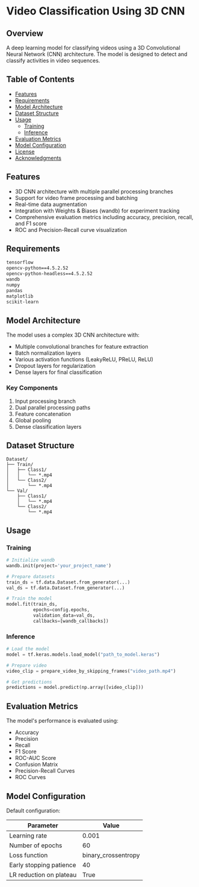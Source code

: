 # Video Classification Using 3D CNN

## Overview

A deep learning model for classifying videos using a 3D Convolutional Neural Network (CNN) architecture. The model is designed to detect and classify activities in video sequences.

## Table of Contents

- [Features](#features)
- [Requirements](#requirements)
- [Model Architecture](#model-architecture)
- [Dataset Structure](#dataset-structure)
- [Usage](#usage)
  - [Training](#training)
  - [Inference](#inference)
- [Evaluation Metrics](#evaluation-metrics)
- [Model Configuration](#model-configuration)
- [License](#license)
- [Acknowledgments](#acknowledgments)

## Features

- 3D CNN architecture with multiple parallel processing branches
- Support for video frame processing and batching
- Real-time data augmentation
- Integration with Weights & Biases (wandb) for experiment tracking
- Comprehensive evaluation metrics including accuracy, precision, recall, and F1 score
- ROC and Precision-Recall curve visualization

## Requirements

```txt
tensorflow
opencv-python==4.5.2.52
opencv-python-headless==4.5.2.52
wandb
numpy
pandas
matplotlib
scikit-learn
```

## Model Architecture

The model uses a complex 3D CNN architecture with:

- Multiple convolutional branches for feature extraction
- Batch normalization layers
- Various activation functions (LeakyReLU, PReLU, ReLU)
- Dropout layers for regularization
- Dense layers for final classification

### Key Components

1. Input processing branch
2. Dual parallel processing paths
3. Feature concatenation
4. Global pooling
5. Dense classification layers

## Dataset Structure

```
Dataset/
├── Train/
│   ├── Class1/
│   │   └── *.mp4
│   └── Class2/
│       └── *.mp4
└── Val/
    ├── Class1/
    │   └── *.mp4
    └── Class2/
        └── *.mp4
```

## Usage

### Training

```python
# Initialize wandb
wandb.init(project='your_project_name')

# Prepare datasets
train_ds = tf.data.Dataset.from_generator(...)
val_ds = tf.data.Dataset.from_generator(...)

# Train the model
model.fit(train_ds,
          epochs=config.epochs,
          validation_data=val_ds,
          callbacks=[wandb_callbacks])
```

### Inference

```python
# Load the model
model = tf.keras.models.load_model("path_to_model.keras")

# Prepare video
video_clip = prepare_video_by_skipping_frames("video_path.mp4")

# Get predictions
predictions = model.predict(np.array([video_clip]))
```

## Evaluation Metrics

The model's performance is evaluated using:

- Accuracy
- Precision
- Recall
- F1 Score
- ROC-AUC Score
- Confusion Matrix
- Precision-Recall Curves
- ROC Curves

## Model Configuration

Default configuration:

| Parameter | Value |
|-----------|--------|
| Learning rate | 0.001 |
| Number of epochs | 60 |
| Loss function | binary_crossentropy |
| Early stopping patience | 40 |
| LR reduction on plateau | True |
